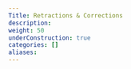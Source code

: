```yaml
---
Title: Retractions & Corrections
description:
weight: 50
underConstruction: true
categories: []
aliases:
---
```



